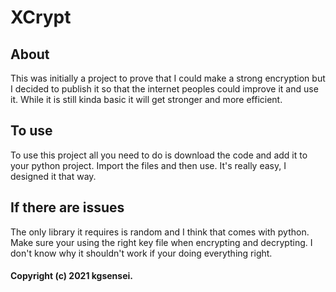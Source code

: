 # XCrypt

## About

This was initially a project to prove that I could make a strong encryption but I decided to publish it so that the internet peoples could improve it and use it. While it is still kinda basic it will get stronger and more efficient.

## To use

To use this project all you need to do is download the code and add it to your python project. Import the files and then use. It's really easy, I designed it that way.

## If there are issues

The only library it requires is random and I think that comes with python. Make sure your using the right key file when encrypting and decrypting. I don't know why it shouldn't work if your doing everything right.

#### Copyright (c) 2021 kgsensei.
